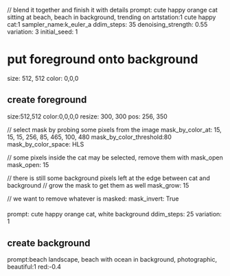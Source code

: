 // blend it together and finish it with details
prompt: cute happy orange cat sitting at beach, beach in background, trending on artstation:1 cute happy cat:1
sampler_name:k_euler_a
ddim_steps: 35
denoising_strength: 0.55
variation: 3
initial_seed: 1

# put foreground onto background
size: 512, 512
color: 0,0,0

## create foreground
size:512,512
color:0,0,0,0
resize: 300, 300
pos: 256, 350

// select mask by probing some pixels from the image
mask_by_color_at: 15, 15,   15, 256,   85, 465,  100, 480
mask_by_color_threshold:80
mask_by_color_space: HLS

// some pixels inside the cat may be selected, remove them with mask_open
mask_open: 15

// there is still some background pixels left at the edge between cat and background
// grow the mask to get them as well
mask_grow: 15

// we want to remove whatever is masked:
mask_invert: True

####
prompt: cute happy orange cat, white background
ddim_steps: 25
variation: 1

## create background
prompt:beach landscape, beach with ocean in background, photographic, beautiful:1 red:-0.4
